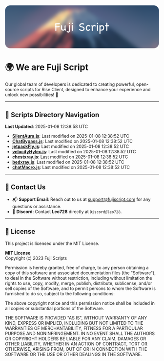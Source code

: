 ![Banner](.github/b.webp)

# 🌍 **We are Fuji Script**

Our global team of developers is dedicated to creating powerful, open-source scripts for Rise Client, designed to enhance your experience and unlock new possibilities! 🌟

---
<!-- SCRIPTS_NAVIGATION_START -->
## 📂 **Scripts Directory Navigation**

**Last Updated**: 2025-01-08 12:38:58 UTC

- **[SilentAura.js](scripts/SilentAura.js)**: Last modified on 2025-01-08 12:38:52 UTC
- **[ChatBypass.js](scripts/ChatBypass.js)**: Last modified on 2025-01-08 12:38:52 UTC
- **[jetpackFly.js](scripts/jetpackFly.js)**: Last modified on 2025-01-08 12:38:52 UTC
- **[velocityHylex.js](scripts/velocityHylex.js)**: Last modified on 2025-01-08 12:38:52 UTC
- **[chestxray.js](scripts/chestxray.js)**: Last modified on 2025-01-08 12:38:52 UTC
- **[bedxray.js](scripts/bedxray.js)**: Last modified on 2025-01-08 12:38:52 UTC
- **[chatMacro.js](scripts/chatMacro.js)**: Last modified on 2025-01-08 12:38:52 UTC

<!-- SCRIPTS_NAVIGATION_END -->

---

## 💬 **Contact Us**  
- 📬 **Support Email**: Reach out to us at [support@fujiscript.com](mailto:support@fujiscript.com) for any questions or assistance.  
- 💬 **Discord**: Contact **Leo728** directly at `Discord@leo728`.

---

## 📜 **License**

This project is licensed under the MIT License.  

**MIT License**  
Copyright (c) 2023 Fuji Scripts  

Permission is hereby granted, free of charge, to any person obtaining a copy of this software and associated documentation files (the "Software"), to deal in the Software without restriction, including without limitation the rights to use, copy, modify, merge, publish, distribute, sublicense, and/or sell copies of the Software, and to permit persons to whom the Software is furnished to do so, subject to the following conditions:  

The above copyright notice and this permission notice shall be included in all copies or substantial portions of the Software.  

THE SOFTWARE IS PROVIDED "AS IS", WITHOUT WARRANTY OF ANY KIND, EXPRESS OR IMPLIED, INCLUDING BUT NOT LIMITED TO THE WARRANTIES OF MERCHANTABILITY, FITNESS FOR A PARTICULAR PURPOSE AND NONINFRINGEMENT. IN NO EVENT SHALL THE AUTHORS OR COPYRIGHT HOLDERS BE LIABLE FOR ANY CLAIM, DAMAGES OR OTHER LIABILITY, WHETHER IN AN ACTION OF CONTRACT, TORT OR OTHERWISE, ARISING FROM, OUT OF OR IN CONNECTION WITH THE SOFTWARE OR THE USE OR OTHER DEALINGS IN THE SOFTWARE.  
